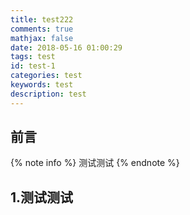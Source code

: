```yaml
---
title: test222
comments: true
mathjax: false
date: 2018-05-16 01:00:29
tags: test
id: test-1
categories: test
keywords: test
description: test
---
```

## 前言
{% note info %} 测试测试 {% endnote %}

<!--more-->

## 1.测试测试